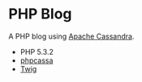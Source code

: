 PHP Blog
========
A PHP blog using [Apache Cassandra](http://cassandra.apache.org).

* PHP 5.3.2
* [phpcassa](https://github.com/thobbs/phpcassa)
* [Twig](http://www.twig-project.org/) 


